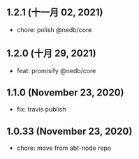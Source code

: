 ## 1.2.1 (十一月 02, 2021)

- chore: polish @nedb/core

## 1.2.0 (十月 29, 2021)

- feat: promisify @nedb/core

## 1.1.0 (November 23, 2020)

- fix: travis publish

## 1.0.33 (November 23, 2020)

- chore: move from abt-node repo
